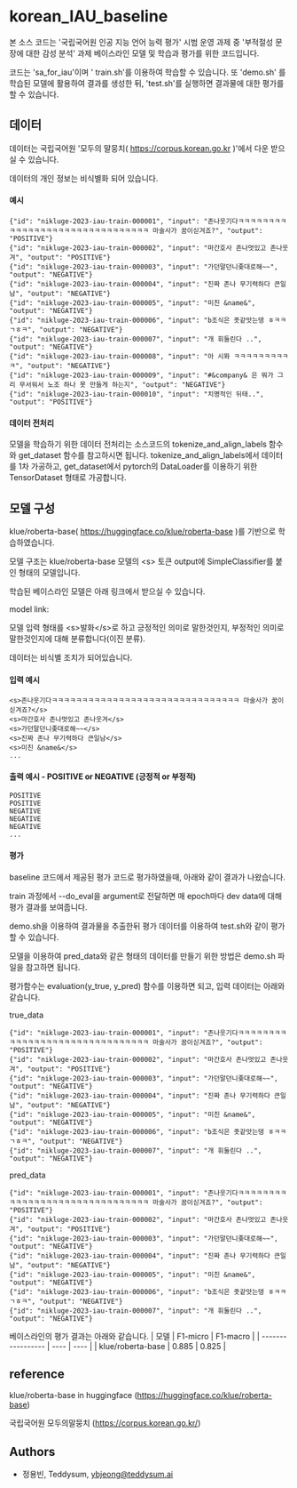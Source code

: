 # korean_IAU_baseline

본 소스 코드는 '국립국어원 인공 지능 언어 능력 평가' 시범 운영 과제 중 '부적절성 문장에 대한 감성 분석' 과제 베이스라인 모델 및 학습과 평가를 위한 코드입니다.

코드는 'sa_for_iau'이며 ' train.sh'를 이용하여 학습할 수 있습니다. 또 'demo.sh' 를 학습된 모델에 활용하여 결과를 생성한 뒤, 'test.sh'를 실행하면 결과물에 대한 평가를 할 수 있습니다.




## 데이터
데이터는 국립국어원 '모두의 말뭉치( https://corpus.korean.go.kr )'에서 다운 받으실 수 있습니다.

데이터의 개인 정보는 비식별화 되어 있습니다.

#### 예시
``` 
{"id": "nikluge-2023-iau-train-000001", "input": "존나웃기다ㅋㅋㅋㅋㅋㅋㅋㅋㅋㅋㅋㅋㅋㅋㅋㅋㅋㅋㅋㅋㅋㅋㅋㅋㅋㅋㅋㅋㅋㅋㅋ 마술사가 꿈이싣겨죠?", "output": "POSITIVE"}
{"id": "nikluge-2023-iau-train-000002", "input": "마간호사 존나멋있고 존나웃겨", "output": "POSITIVE"}
{"id": "nikluge-2023-iau-train-000003", "input": "가던말던니좆대로해~~", "output": "NEGATIVE"}
{"id": "nikluge-2023-iau-train-000004", "input": "진짜 존나 무기력하다 큰일남", "output": "NEGATIVE"}
{"id": "nikluge-2023-iau-train-000005", "input": "미친 &name&", "output": "NEGATIVE"}
{"id": "nikluge-2023-iau-train-000006", "input": "b조식은 좃같앗는뎅 ㅎㅋㅋㄱㅎㅋ", "output": "NEGATIVE"}
{"id": "nikluge-2023-iau-train-000007", "input": "개 휘둘린다 ..", "output": "NEGATIVE"}
{"id": "nikluge-2023-iau-train-000008", "input": "아 시퐈 ㅋㅋㅋㅋㅋㅋㅋㅋㅋㅋ", "output": "NEGATIVE"}
{"id": "nikluge-2023-iau-train-000009", "input": "#&company& 은 뭐가 그리 무서워서 노조 하나 못 만들게 하는지", "output": "NEGATIVE"}
{"id": "nikluge-2023-iau-train-000010", "input": "치명적인 뒤태..", "output": "POSITIVE"}
```

#### 데이터 전처리
모델을 학습하기 위한 데이터 전처리는 소스코드의 tokenize_and_align_labels 함수와 get_dataset 함수를 참고하시면 됩니다. tokenize_and_align_labels에서 데이터를 1차 가공하고, get_dataset에서 pytorch의 DataLoader를 이용하기 위한 TensorDataset 형태로 가공합니다.


## 모델 구성

klue/roberta-base( https://huggingface.co/klue/roberta-base )를 기반으로 학습하였습니다.

모델 구조는 klue/roberta-base 모델의 \<s> 토큰 output에 SimpleClassifier를 붙인 형태의 모델입니다.

학습된 베이스라인 모델은 아래 링크에서 받으실 수 있습니다.

model link:

모델 입력 형태를 \<s>발화\</s>로 하고 긍정적인 의미로 말한것인지, 부정적인 의미로 말한것인지에 대해 분류합니다(이진 분류).

데이터는 비식별 조치가 되어있습니다.


#### 입력 예시
```
<s>존나웃기다ㅋㅋㅋㅋㅋㅋㅋㅋㅋㅋㅋㅋㅋㅋㅋㅋㅋㅋㅋㅋㅋㅋㅋㅋㅋㅋㅋㅋㅋㅋㅋ 마술사가 꿈이싣겨죠?</s>
<s>마간호사 존나멋있고 존나웃겨</s>
<s>가던말던니좆대로해~~</s>
<s>진짜 존나 무기력하다 큰일남</s>
<s>미친 &name&</s>
...
```

#### 출력 예시 - POSITIVE or NEGATIVE (긍정적 or 부정적)
```
POSITIVE
POSITIVE
NEGATIVE
NEGATIVE
NEGATIVE
...
```

#### 평가
baseline 코드에서 제공된 평가 코드로 평가하였을때, 아래와 같이 결과가 나왔습니다.

train 과정에서 --do_eval을 argument로 전달하면 매 epoch마다 dev data에 대해 평가 결과를 보여줍니다.

demo.sh을 이용하여 결과물을 추출한뒤 평가 데이터를 이용하여 test.sh와 같이 평가할 수 있습니다.

모델을 이용하여 pred_data와 같은 형태의 데이터를 만들기 위한 방법은 demo.sh 파일을 참고하면 됩니다.

평가함수는 evaluation(y_true, y_pred) 함수를 이용하면 되고, 입력 데이터는 아래와 같습니다.

true_data
``` 
{"id": "nikluge-2023-iau-train-000001", "input": "존나웃기다ㅋㅋㅋㅋㅋㅋㅋㅋㅋㅋㅋㅋㅋㅋㅋㅋㅋㅋㅋㅋㅋㅋㅋㅋㅋㅋㅋㅋㅋㅋㅋ 마술사가 꿈이싣겨죠?", "output": "POSITIVE"}
{"id": "nikluge-2023-iau-train-000002", "input": "마간호사 존나멋있고 존나웃겨", "output": "POSITIVE"}
{"id": "nikluge-2023-iau-train-000003", "input": "가던말던니좆대로해~~", "output": "NEGATIVE"}
{"id": "nikluge-2023-iau-train-000004", "input": "진짜 존나 무기력하다 큰일남", "output": "NEGATIVE"}
{"id": "nikluge-2023-iau-train-000005", "input": "미친 &name&", "output": "NEGATIVE"}
{"id": "nikluge-2023-iau-train-000006", "input": "b조식은 좃같앗는뎅 ㅎㅋㅋㄱㅎㅋ", "output": "NEGATIVE"}
{"id": "nikluge-2023-iau-train-000007", "input": "개 휘둘린다 ..", "output": "NEGATIVE"}
```


pred_data
```
{"id": "nikluge-2023-iau-train-000001", "input": "존나웃기다ㅋㅋㅋㅋㅋㅋㅋㅋㅋㅋㅋㅋㅋㅋㅋㅋㅋㅋㅋㅋㅋㅋㅋㅋㅋㅋㅋㅋㅋㅋㅋ 마술사가 꿈이싣겨죠?", "output": "POSITIVE"}
{"id": "nikluge-2023-iau-train-000002", "input": "마간호사 존나멋있고 존나웃겨", "output": "POSITIVE"}
{"id": "nikluge-2023-iau-train-000003", "input": "가던말던니좆대로해~~", "output": "NEGATIVE"}
{"id": "nikluge-2023-iau-train-000004", "input": "진짜 존나 무기력하다 큰일남", "output": "NEGATIVE"}
{"id": "nikluge-2023-iau-train-000005", "input": "미친 &name&", "output": "NEGATIVE"}
{"id": "nikluge-2023-iau-train-000006", "input": "b조식은 좃같앗는뎅 ㅎㅋㅋㄱㅎㅋ", "output": "NEGATIVE"}
{"id": "nikluge-2023-iau-train-000007", "input": "개 휘둘린다 ..", "output": "NEGATIVE"}
```

베이스라인의 평가 결과는 아래와 같습니다.
| 모델              | F1-micro | F1-macro |
| ----------------- | ---- | ---- |
| klue/roberta-base | 0.885 | 0.825 |


## reference
klue/roberta-base in huggingface (https://huggingface.co/klue/roberta-base)

국립국어원 모두의말뭉치 (https://corpus.korean.go.kr/)
## Authors
- 정용빈, Teddysum, ybjeong@teddysum.ai
